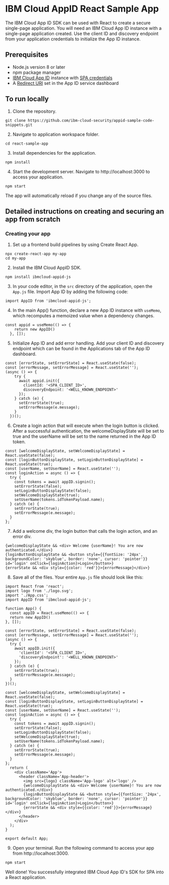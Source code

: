 # IBM Cloud AppID React Sample App

The IBM Cloud App ID SDK can be used with React to create a secure single-page application. You will need an IBM Cloud App ID instance with a single-page application created. Use the client ID and discovery endpoint from your application credentials to initialize the App ID instance.

## Prerequisites
* Node.js version 8 or later
* npm package manager
* [IBM Cloud App ID](https://cloud.ibm.com/catalog/services/app-id) instance with [SPA credentials](https://cloud.ibm.com/docs/services/appid?topic=appid-single-page#create-spa-credentials)
* A [Redirect URI](https://cloud.ibm.com/docs/services/appid?topic=appid-managing-idp#add-redirect-uri) set in the App ID service dashboard

## To run locally

1. Clone the repository.
```
git clone https://github.com/ibm-cloud-security/appid-sample-code-snippets.git
```
2. Navigate to application workspace folder.
```
cd react-sample-app
```
3. Install dependencies for the application.
```
npm install
```

4. Start the development server. Navigate to http://localhost:3000 to access your application.
```
npm start
```

The app will automatically reload if you change any of the source files.

## Detailed instructions on creating and securing an app from scratch

### Creating your app

1. Set up a frontend build pipelines by using Create React App.
```JSX
npx create-react-app my-app
cd my-app
```
2. Install the IBM Cloud AppID SDK.
```JSX
npm install ibmcloud-appid-js
```
3. In your code editor, in the `src` directory of the application, open the `App.js` file. Import App ID by adding the following code:
```JSX
import AppID from 'ibmcloud-appid-js';
```
4. In the main App() function, declare a new App ID instance with `useMemo`, which recomputes a memoized value when a dependency changes.
```JSX
const appid = useMemo(() => {
    return new AppID()
  }, []);
```
5. Initialize App ID and add error handling. Add your client ID and discovery endpoint which can be found in the Applications tab of the App ID dashboard.
```JSX
const [errorState, setErrorState] = React.useState(false);
const [errorMessage, setErrorMessage] = React.useState('');
(async () => {
    try {
      await appid.init({
        clientId: '<SPA_CLIENT_ID>',
        discoveryEndpoint: '<WELL_KNOWN_ENDPOINT>'
      });
    } catch (e) {
      setErrorState(true);
      setErrorMessage(e.message);
    }
  })();
```
6. Create a login action that will execute when the login button is clicked. After a successful authentication, the welcomeDisplayState will be set to true and the userName will be set to the name returned in the App ID token.
```JSX
const [welcomeDisplayState, setWelcomeDisplayState] = React.useState(false);
const [loginButtonDisplayState, setLoginButtonDisplayState] = React.useState(true);
const [userName, setUserName] = React.useState('');
const loginAction = async () => {
  try {
    const tokens = await appID.signin();
    setErrorState(false);
    setLoginButtonDisplayState(false);
    setWelcomeDisplayState(true);
    setUserName(tokens.idTokenPayload.name);
  } catch (e) {
    setErrorState(true);
    setErrorMessage(e.message);
  }
};
```
7. Add a welcome div, the login button that calls the login action, and an error div.
```JSX
{welcomeDisplayState && <div> Welcome {userName}! You are now authenticated.</div>}
{loginButtonDisplayState && <button style={{fontSize: '24px', backgroundColor: 'skyblue', border: 'none', cursor: 'pointer'}} id='login' onClick={loginAction}>Login</button>}
{errorState && <div style={{color: 'red'}}>{errorMessage}</div>}
```
8. Save all of the files. Your entire `App.js` file should look like this:
```JSX
import React from 'react';
import logo from './logo.svg';
import './App.css';
import AppID from 'ibmcloud-appid-js';

function App() {
  const appID = React.useMemo(() => {
  return new AppID()
}, []);

const [errorState, setErrorState] = React.useState(false);
const [errorMessage, setErrorMessage] = React.useState('');
(async () => {
  try {
    await appID.init({
      'clientId': '<SPA_CLIENT_ID>',
      'discoveryEndpoint': '<WELL_KNOWN_ENDPOINT>'
    });
  } catch (e) {
    setErrorState(true);
    setErrorMessage(e.message);
  }
})();

const [welcomeDisplayState, setWelcomeDisplayState] = React.useState(false);
const [loginButtonDisplayState, setLoginButtonDisplayState] = React.useState(true);
const [userName, setUserName] = React.useState('');
const loginAction = async () => {
  try {
    const tokens = await appID.signin();
    setErrorState(false);
    setLoginButtonDisplayState(false);
    setWelcomeDisplayState(true);
    setUserName(tokens.idTokenPayload.name);
  } catch (e) {
    setErrorState(true);
    setErrorMessage(e.message);
  }
};
  return (
    <div className='App'>
      <header className='App-header'>
        <img src={logo} className='App-logo' alt='logo' />
        {welcomeDisplayState && <div> Welcome {userName}! You are now authenticated.</div>}
        {loginButtonDisplayState && <button style={{fontSize: '24px', backgroundColor: 'skyblue', border: 'none', cursor: 'pointer'}} id='login' onClick={loginAction}>Login</button>}
        {errorState && <div style={{color: 'red'}}>{errorMessage}</div>}
      </header>
    </div>
  );
}

export default App;
```
9. Open your terminal. Run the following command to access your app from http://localhost:3000.
```JSX
npm start
```

Well done! You successfully integrated IBM Cloud App ID's SDK for SPA into a React application.
